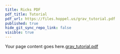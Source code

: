 ```yaml
---
title: Ricks PDF
pdf_title: Tutorial
pdf_url: https://files.hoppel.us/grav_tutorial.pdf
published: true
hide_git_sync_repo_link: false
visible: true
---
```


Your page content goes here.[grav_tutorial.pdf](grav_tutorial.pdf)

